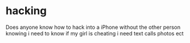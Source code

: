 # hacking
Does anyone know how to hack into a iPhone without the other person knowing i need to know if my girl is cheating i need text calls photos ect
